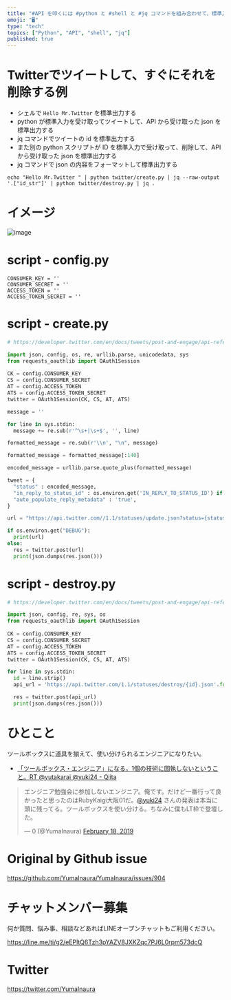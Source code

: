 ```yaml
---
title: "#API を叩くには #python と #shell と #jq コマンドを組み合わせて、標準入出力でパイプするのが良さげじゃない？"
emoji: "🖥"
type: "tech"
topics: ["Python", "API", "shell", "jq"]
published: true
---
```


# Twitterでツイートして、すぐにそれを削除する例

- シェルで `Hello Mr.Twitter` を標準出力する
- python が標準入力を受け取ってツイートして、API から受け取った json を標準出力する
- jq コマンドでツイートの id を標準出力する
- また別の python スクリプトが ID を標準入力で受け取って、削除して、APIから受け取った json を標準出力する
- jq コマンドで json の内容をフォーマットして標準出力する

```
echo "Hello Mr.Twitter " | python twitter/create.py | jq --raw-output '.["id_str"]' | python twitter/destroy.py | jq .
```

# イメージ

![image](https://user-images.githubusercontent.com/13635059/54872745-8d608d80-4e0c-11e9-91d6-71e60b9b8160.png)

# script - config.py 

```
CONSUMER_KEY = ''
CONSUMER_SECRET = ''
ACCESS_TOKEN = ''
ACCESS_TOKEN_SECRET = ''
```

# script - create.py

```py
# https://developer.twitter.com/en/docs/tweets/post-and-engage/api-reference/post-statuses-update

import json, config, os, re, urllib.parse, unicodedata, sys
from requests_oauthlib import OAuth1Session
 
CK = config.CONSUMER_KEY
CS = config.CONSUMER_SECRET
AT = config.ACCESS_TOKEN
ATS = config.ACCESS_TOKEN_SECRET
twitter = OAuth1Session(CK, CS, AT, ATS)

message = ''

for line in sys.stdin:
  message += re.sub(r'^\s+|\s+$', '', line)

formatted_message = re.sub(r'\\n', "\n", message)

formatted_message = formatted_message[:140]

encoded_message = urllib.parse.quote_plus(formatted_message)

tweet = {
  "status" : encoded_message,
  "in_reply_to_status_id" : os.environ.get('IN_REPLY_TO_STATUS_ID') if os.environ.get('IN_REPLY_TO_STATUS_ID') else '',
  "auto_populate_reply_metadata" : 'true',
}

url = "https://api.twitter.com//1.1/statuses/update.json?status={status}&in_reply_to_status_id={in_reply_to_status_id}&auto_populate_reply_metadata={auto_populate_reply_metadata}".format(**tweet)

if os.environ.get("DEBUG"):
  print(url)
else:
  res = twitter.post(url)
  print(json.dumps(res.json()))
```

# script - destroy.py

```py
# https://developer.twitter.com/en/docs/tweets/post-and-engage/api-reference/post-statuses-destroy-id.html

import json, config, re, sys, os
from requests_oauthlib import OAuth1Session
 
CK = config.CONSUMER_KEY
CS = config.CONSUMER_SECRET
AT = config.ACCESS_TOKEN
ATS = config.ACCESS_TOKEN_SECRET
twitter = OAuth1Session(CK, CS, AT, ATS)

for line in sys.stdin:
  id = line.strip()
  api_url = 'https://api.twitter.com/1.1/statuses/destroy/{id}.json'.format(**{ "id" : id })

  res = twitter.post(api_url)
  print(json.dumps(res.json()))
```

# ひとこと

ツールボックスに道具を揃えて、使い分けられるエンジニアになりたい。


- [「ツールボックス・エンジニア」になる。1個の技術に固執しないということ。RT @yutakarai @yuki24 - Qiita](https://qiita.com/YumaInaura/items/28c8820d28be13d82a5f)

<blockquote class="twitter-tweet"><p lang="ja" dir="ltr">エンジニア勉強会に参加しないエンジニア。俺です。だけど一番行って良かったと思ったのはRubyKaigi大阪01だ。<a href="https://twitter.com/yuki24?ref_src=twsrc%5Etfw">@yuki24</a> さんの発表は本当に頭に残ってる。ツールボックスを使い分ける。ちなみに僕もLT枠で登壇した。</p>&mdash; 0 (@YumaInaura) <a href="https://twitter.com/YumaInaura/status/1097573971657134080?ref_src=twsrc%5Etfw">February 18, 2019</a></blockquote> 

# Original by Github issue

https://github.com/YumaInaura/YumaInaura/issues/904








<!-- Update From Qiita API -->

# チャットメンバー募集


何か質問、悩み事、相談などあればLINEオープンチャットもご利用ください。

https://line.me/ti/g2/eEPltQ6Tzh3pYAZV8JXKZqc7PJ6L0rpm573dcQ





# Twitter


https://twitter.com/YumaInaura


<!-- Update From Qiita API -->


